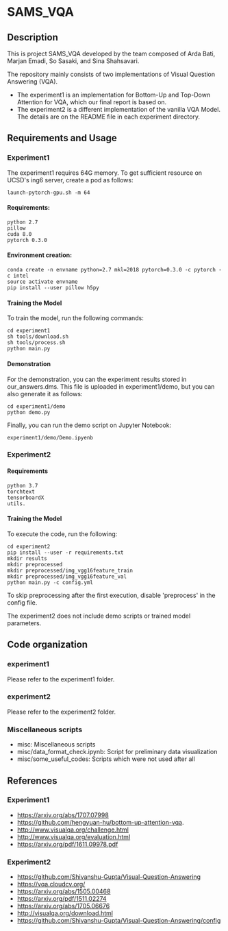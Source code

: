 # SAMS_VQA

## Description 

This is project SAMS_VQA developed by the team composed of Arda Bati, Marjan Emadi, So Sasaki, and Sina Shahsavari.

The repository mainly consists of two implementations of Visual Question Answering (VQA). 

- The experiment1 is an implementation for Bottom-Up and Top-Down Attention for VQA, which our final report is based on. 
- The experiment2 is a different implementation of the vanilla VQA Model. The details are on the README file in each experiment directory.  

## Requirements and Usage

### Experiment1

The experiment1 requires 64G memory. To get sufficient resource on UCSD's ing6 server, create a pod as follows:
```
launch-pytorch-gpu.sh -m 64
```

#### Requirements:

```
python 2.7 
pillow
cuda 8.0
pytorch 0.3.0
```

#### Environment creation:

```
conda create -n envname python=2.7 mkl=2018 pytorch=0.3.0 -c pytorch -c intel
source activate envname
pip install --user pillow h5py
```

#### Training the Model

To train the model, run the following commands:

```
cd experiment1
sh tools/download.sh
sh tools/process.sh
python main.py
```

#### Demonstration

For the demonstration, you can the experiment results stored in our_answers.dms. This file is uploaded in experiment1/demo, but you can also generate it as follows:

```
cd experiment1/demo
python demo.py
```

Finally, you can run the demo script on Jupyter Notebook:

```
experiment1/demo/Demo.ipyenb
```

### Experiment2

#### Requirements

```
python 3.7
torchtext
tensorboardX
utils. 
```

#### Training the Model

To execute the code, run the following:

```
cd experiment2
pip install --user -r requirements.txt
mkdir results
mkdir preprocessed
mkdir preprocessed/img_vgg16feature_train
mkdir preprocessed/img_vgg16feature_val
python main.py -c config.yml
```

To skip preprocessing after the first execution, disable 'preprocess' in the config file.

The experiment2 does not include demo scripts or trained model parameters.

## Code organization 

### experiment1

Please refer to the experiment1 folder.

### experiment2

Please refer to the experiment2 folder.

### Miscellaneous scripts

 - misc: Miscellaneous scripts
 - misc/data_format_check.ipynb: Script for preliminary data visualization 
 - misc/some_useful_codes: Scripts which were not used after all

## References

### Experiment1

 - https://arxiv.org/abs/1707.07998 
 - https://github.com/hengyuan-hu/bottom-up-attention-vqa. 
 - http://www.visualqa.org/challenge.html
 - http://www.visualqa.org/evaluation.html
 - https://arxiv.org/pdf/1611.09978.pdf

### Experiment2

 - https://github.com/Shivanshu-Gupta/Visual-Question-Answering
 - https://vqa.cloudcv.org/
 - https://arxiv.org/abs/1505.00468
 - https://arxiv.org/pdf/1511.02274
 - https://arxiv.org/abs/1705.06676
 - http://visualqa.org/download.html
 - https://github.com/Shivanshu-Gupta/Visual-Question-Answering/config

